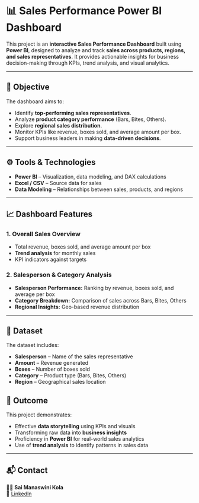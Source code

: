 # 📊 Sales Performance Power BI Dashboard

This project is an **interactive Sales Performance Dashboard** built using **Power BI**, designed to analyze and track **sales across products, regions, and sales representatives**. It provides actionable insights for business decision-making through KPIs, trend analysis, and visual analytics.

---

## 🧠 Objective
The dashboard aims to:
- Identify **top-performing sales representatives**.
- Analyze **product category performance** (Bars, Bites, Others).
- Explore **regional sales distribution**.
- Monitor KPIs like revenue, boxes sold, and average amount per box.
- Support business leaders in making **data-driven decisions**.

---

## ⚙️ Tools & Technologies
- **Power BI** – Visualization, data modeling, and DAX calculations  
- **Excel / CSV** – Source data for sales  
- **Data Modeling** – Relationships between sales, products, and regions  

---

## 📈 Dashboard Features

### **1. Overall Sales Overview**
- Total revenue, boxes sold, and average amount per box
- **Trend analysis** for monthly sales
- KPI indicators against targets

### **2. Salesperson & Category Analysis**
- **Salesperson Performance:** Ranking by revenue, boxes sold, and average per box  
- **Category Breakdown:** Comparison of sales across Bars, Bites, Others  
- **Regional Insights:** Geo-based revenue distribution  

---

## 📂 Dataset
The dataset includes:
- **Salesperson** – Name of the sales representative  
- **Amount** – Revenue generated  
- **Boxes** – Number of boxes sold  
- **Category** – Product type (Bars, Bites, Others)  
- **Region** – Geographical sales location  

## 🏁 Outcome
This project demonstrates:
- Effective **data storytelling** using KPIs and visuals  
- Transforming raw data into **business insights**  
- Proficiency in **Power BI** for real-world sales analytics  
- Use of **trend analysis** to identify patterns in sales data  

---

## 📬 Contact
👩‍💻 **Sai Manaswini Kola**  
🔗 [LinkedIn](https://www.linkedin.com/in/kola-saimanswini)  


